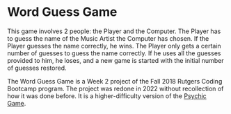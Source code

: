 # Word Guess Game

This game involves 2 people: the Player and the Computer. The Player has to guess the name of the Music Artist the Computer has chosen. If the Player guesses the name correctly, he wins. The Player only gets a certain number of guesses to guess the name correctly. If he uses all the guesses provided to him, he loses, and a new game is started with the initial number of guesses restored.

The Word Guess Game is a Week 2 project of the Fall 2018 Rutgers Coding Bootcamp program. The project was redone in 2022 without recollection of how it was done before. It is a higher-difficulty version of the [Psychic Game](https://github.com/urvishp13/Psychic-Game).